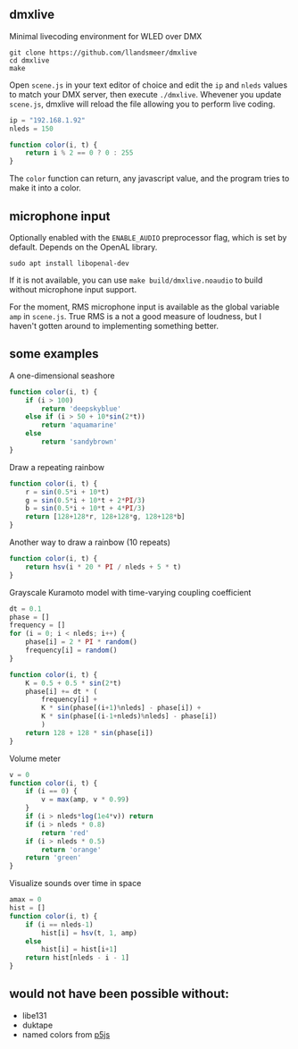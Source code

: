 ## dmxlive

Minimal livecoding environment for WLED over DMX

```
git clone https://github.com/llandsmeer/dmxlive
cd dmxlive
make
```

Open `scene.js` in your text editor of choice
and edit the `ip` and `nleds` values to match
your DMX server, then execute `./dmxlive`.
Whevener you update `scene.js`, dmxlive will
reload the file allowing you to perform live coding.

```javascript
ip = "192.168.1.92"
nleds = 150

function color(i, t) {
    return i % 2 == 0 ? 0 : 255
}
```

The `color` function can return, any javascript value, and the program tries to make it into a color.

## microphone input

Optionally enabled with the `ENABLE_AUDIO` preprocessor flag, which is set by default.
Depends on the OpenAL library.

```
sudo apt install libopenal-dev
```

If it is not available, you can use `make build/dmxlive.noaudio`
to build without microphone input support.

For the moment, RMS microphone input is available as the global variable `amp`
in `scene.js`. True RMS is a not a good measure of loudness, but I haven't gotten around
to implementing something better.

## some examples

A one-dimensional seashore

```javascript
function color(i, t) {
    if (i > 100)
        return 'deepskyblue'
    else if (i > 50 + 10*sin(2*t))
        return 'aquamarine'
    else
        return 'sandybrown'
}
```

Draw a repeating rainbow

```javascript
function color(i, t) {
    r = sin(0.5*i + 10*t)
    g = sin(0.5*i + 10*t + 2*PI/3)
    b = sin(0.5*i + 10*t + 4*PI/3)
    return [128+128*r, 128+128*g, 128+128*b]
}
```

Another way to draw a rainbow (10 repeats)

```javascript
function color(i, t) {
    return hsv(i * 20 * PI / nleds + 5 * t)
}
```

Grayscale Kuramoto model with time-varying coupling coefficient

```javascript
dt = 0.1
phase = []
frequency = []
for (i = 0; i < nleds; i++) {
    phase[i] = 2 * PI * random()
    frequency[i] = random()
}

function color(i, t) {
    K = 0.5 + 0.5 * sin(2*t)
    phase[i] += dt * (
        frequency[i] +
        K * sin(phase[(i+1)%nleds] - phase[i]) +
        K * sin(phase[(i-1+nleds)%nleds] - phase[i])
        )
    return 128 + 128 * sin(phase[i])
}
```

Volume meter

```javascript
v = 0
function color(i, t) {
    if (i == 0) {
        v = max(amp, v * 0.99)
    }
    if (i > nleds*log(1e4*v)) return
    if (i > nleds * 0.8)
        return 'red'
    if (i > nleds * 0.5)
        return 'orange'
    return 'green'
}
```

Visualize sounds over time in space

```javascript
amax = 0
hist = []
function color(i, t) {
    if (i == nleds-1)
        hist[i] = hsv(t, 1, amp)
    else
        hist[i] = hist[i+1]
    return hist[nleds - i - 1]
}
```

## would not have been possible without:

 - libe131
 - duktape
 - named colors from [p5js](https://github.com/processing/p5.js/blob/v1.4.1/src/color/p5.Color.js#L14)
